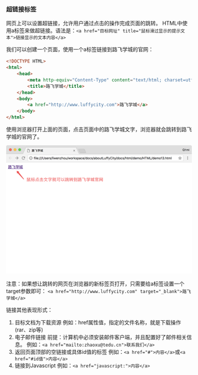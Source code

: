 ### 超链接标签
网页上可以设置超链接，允许用户通过点击的操作完成页面的跳转。
HTML中使用a标签来做超链接。语法是：`<a href="目标网址" title="鼠标滑过显示的提示文本">链接显示的文本内容</a>`

我们可以创建一个页面，使用一个a标签链接到路飞学城的官网：

```html
<!DOCTYPE HTML>
<html>
    <head>
        <meta http-equiv="Content-Type" content="text/html; charset=utf-8" />
        <title>路飞学城</title>
    </head>
    <body>
        <a href="http://www.luffycity.com">路飞学城</a>
    </body>
</html>
```

使用浏览器打开上面的页面，点击页面中的路飞学城文字，浏览器就会跳转到路飞学城的官网了。

![a标签效果](/assets/chapter9/html/HTML_15.png)

注意：如果想让跳转的网页在浏览器的新标签页打开，只需要给a标签设置一个target参数即可：
`<a href="http://www.luffycity.com" target="_blank">路飞学城</a>`

链接其他表现形式：
1. 目标文档为下载资源
  例如：href属性值，指定的文件名称，就是下载操作(rar、zip等)
2. 电子邮件链接
  前提：计算机中必须安装邮件客户端，并且配置好了邮件相关信息。
  例如：`<a href="mailto:zhaoxu@tedu.cn">联系我们</a>`
3. 返回页面顶部的空链接或具体id值的标签
  例如：`<a href="#">内容</a>`或`<a href="#id值">内容</a>`
4. 链接到Javascript
  例如：`<a href="javascript:">内容</a>`